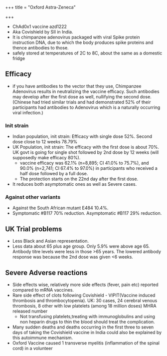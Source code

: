 +++
title = "Oxford Astra-Zeneca"

+++
- ChAd0x1 vaccine azd1222
- Aka Covishield by SII in India. 
-  It is chimpanzee adenovirus packaged with viral Spike protein instruction DNA, due to which the body produces spike proteins and thence antibodies to those.
- safely stored at temperatures of 2C to 8C, about the same as a domestic fridge

## Efficacy
- if you have antibodies to the vector that they use, Chimpanzee Adenovirus results in neutralizing the vaccine efficacy. Such antibodies may develop after the first dose as well, nullifying the second dose. (Chinese had tried similar trials and had demonstrated 52% of their participants had antibodies to Adenovirus which is a naturally occurring viral infection.)

### Init strain
- Indian population, init strain: Efficacy with single dose 52%. Second dose close to 12 weeks 78.79%
- UK Population, init strain: The efficacy with the first dose is about 70%. UK govt is going for single shot followed by 2nd dose by 12 weeks (will supposedly make efficacy 80%). 
  - vaccine efficacy was 62.1% (n=8,895; CI 41.0% to 75.7%), and 90.0% (n=2,741; CI 67.4% to 97.0%) in participants who received a half dose followed by a full dose.
  - The protection starts on the 22nd day after the first dose.
- It reduces both asymptomatic ones as well as Severe cases.

### Against other variants
- Against the South African mutant E484 10.4%.
- Symptomatic #B117 70% reduction. Asymptomatic #B117 29% reduction.

## UK Trial problems
- Less Black  and Asian representation.
- Less data about 65 plus age group. Only 5.9% were above age 65. Antibody titre levels were less in those >65 years. The lowered antibody response was because the 2nd dose was given <6 weeks.

## Severe Adverse reactions
- Side effects wise, relatively more side effects (fever, pain etc) reported compared to mRNA vaccines.
- Rare side effect of clots following Covishield - VIPIT(Vaccine induced thrombosis and thrombocytopenia). UK: 30 cases, 24 cerebral venous thrombosis, 8 other with low platelets (among 18 million doses) MHRA released number
  - Not transfusing platelets,treating with immunoglobulins and using non heparin drugs to thin the blood should treat the complication.
- Many sudden deaths and deaths occurring in the first three to seven days of taking the Covishield vaccine in India could also be explained by this autoimmune mechanism.
- Oxford Vaccine caused 1 transverse myelitis (inflammation of the spinal cord)  in a volunteer
